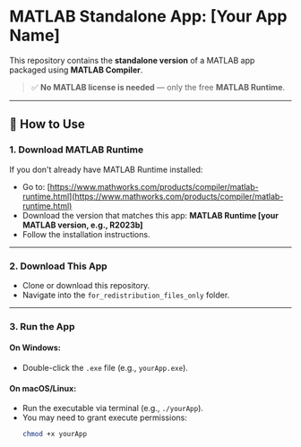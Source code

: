 # MATLAB Standalone App: [Your App Name]

This repository contains the **standalone version** of a MATLAB app packaged using **MATLAB Compiler**.

> ✅ **No MATLAB license is needed** — only the free **MATLAB Runtime**.

---

## 🚀 How to Use

### 1. Download MATLAB Runtime

If you don't already have MATLAB Runtime installed:

- Go to: [https://www.mathworks.com/products/compiler/matlab-runtime.html](https://www.mathworks.com/products/compiler/matlab-runtime.html)
- Download the version that matches this app: **MATLAB Runtime [your MATLAB version, e.g., R2023b]**
- Follow the installation instructions.

---

### 2. Download This App

- Clone or download this repository.
- Navigate into the `for_redistribution_files_only` folder.

---

### 3. Run the App

#### On **Windows**:
- Double-click the `.exe` file (e.g., `yourApp.exe`).

#### On **macOS/Linux**:
- Run the executable via terminal (e.g., `./yourApp`).
- You may need to grant execute permissions:  
  ```bash
  chmod +x yourApp
